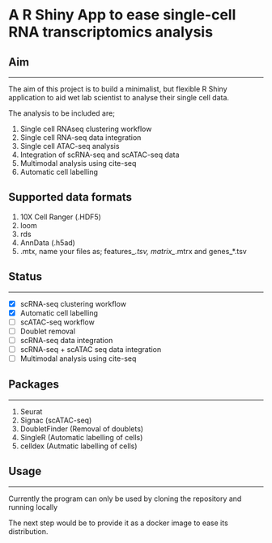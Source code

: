 
# A R Shiny App to ease single-cell RNA transcriptomics analysis


## Aim
-------
The aim of this project is to build a minimalist, but flexible R Shiny application 
to aid wet lab scientist to analyse their single cell data. 

The analysis to be included are;

1. Single cell RNAseq clustering workflow
2. Single cell RNA-seq data integration
3. Single cell ATAC-seq analysis
4. Integration of scRNA-seq and scATAC-seq data
5. Multimodal analysis using cite-seq
6. Automatic cell labelling


Supported data formats
----------------------
1. 10X Cell Ranger (.HDF5)
2. loom
3. rds
4. AnnData (.h5ad)
5. .mtx, name your files as; features_*.tsv, matrix_*.mtrx and genes_*.tsv


## Status
---------
- [X] scRNA-seq clustering workflow
- [X] Automatic cell labelling
- [ ] scATAC-seq workflow
- [ ] Doublet removal
- [ ] scRNA-seq data integration
- [ ] scRNA-seq + scATAC seq data integration
- [ ] Multimodal analysis using cite-seq

## Packages
-----------
1. Seurat
2. Signac (scATAC-seq)
3. DoubletFinder (Removal of doublets)
4. SingleR (Automatic labelling of cells)
5. celldex (Autmatic labelling of cells)

## Usage
--------
Currently the program can only be used by cloning the repository and running locally

The next step would be to provide it as a docker image to ease its distribution.
